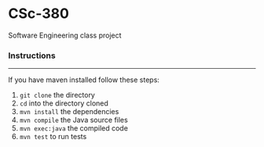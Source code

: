 # CSc-380
Software Engineering class project

### Instructions
---

If you have maven installed follow these steps:

1. `git clone` the directory
2. `cd` into the directory cloned
3. `mvn install` the dependencies
4. `mvn compile` the Java source files
5. `mvn exec:java` the compiled code
6. `mvn test` to run tests
